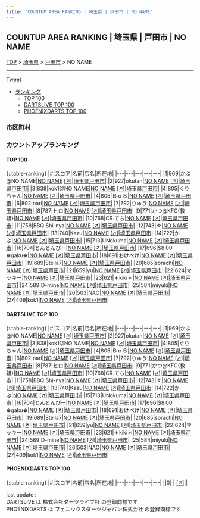 ```yaml
---
title: 'COUNTUP AREA RANKING | 埼玉県 | 戸田市 | NO NAME'
---
```

## COUNTUP AREA RANKING | 埼玉県 | 戸田市 | NO NAME

[TOP](/darts/rank/) > [埼玉県](/darts/rank/埼玉県/) > [戸田市](/darts/rank/埼玉県/戸田市/) > NO NAME

___

<a href="https://twitter.com/share?ref_src=twsrc%5Etfw" data-text="COUNTUP AREA RANKING | 埼玉県戸田市NO NAME" class="twitter-share-button" data-hashtags="DARTSLIVE,PHOENIXDARTS,darts,ダーツ" data-show-count="false">Tweet</a>

* [ランキング](#カウントアップランキング)
    * [TOP 100](#top-100)
    * [DARTSLIVE TOP 100](#dartslive-top-100)
    * [PHOENIXDARTS TOP 100](#phoenixdarts-top-100)

### 市区町村

<ul>

</ul>

### カウントアップランキング

#### TOP 100



{:.table-ranking}
|#|スコア|名前|店名|所在地|
|---|---|---|---|---|
|1|969|<span class="rank-name-dl">かぶ@NO NAME</span>|<a href="/darts/rank/shops/0d3f2ccef6feeb18fec1ae84bb28bd87.html">NO NAME</a> <a href="https://search.dartslive.com/jp/shop/0d3f2ccef6feeb18fec1ae84bb28bd87">[↗]</a>|<a href="/darts/rank/埼玉県/戸田市">埼玉県戸田市</a>|
|2|927|<span class="rank-name-dl">okutan</span>|<a href="/darts/rank/shops/0d3f2ccef6feeb18fec1ae84bb28bd87.html">NO NAME</a> <a href="https://search.dartslive.com/jp/shop/0d3f2ccef6feeb18fec1ae84bb28bd87">[↗]</a>|<a href="/darts/rank/埼玉県/戸田市">埼玉県戸田市</a>|
|3|838|<span class="rank-name-dl">kok1@NO NAME</span>|<a href="/darts/rank/shops/0d3f2ccef6feeb18fec1ae84bb28bd87.html">NO NAME</a> <a href="https://search.dartslive.com/jp/shop/0d3f2ccef6feeb18fec1ae84bb28bd87">[↗]</a>|<a href="/darts/rank/埼玉県/戸田市">埼玉県戸田市</a>|
|4|805|<span class="rank-name-dl">ぐりちゃん</span>|<a href="/darts/rank/shops/0d3f2ccef6feeb18fec1ae84bb28bd87.html">NO NAME</a> <a href="https://search.dartslive.com/jp/shop/0d3f2ccef6feeb18fec1ae84bb28bd87">[↗]</a>|<a href="/darts/rank/埼玉県/戸田市">埼玉県戸田市</a>|
|4|805|<span class="rank-name-dl">ＢｏＢ</span>|<a href="/darts/rank/shops/0d3f2ccef6feeb18fec1ae84bb28bd87.html">NO NAME</a> <a href="https://search.dartslive.com/jp/shop/0d3f2ccef6feeb18fec1ae84bb28bd87">[↗]</a>|<a href="/darts/rank/埼玉県/戸田市">埼玉県戸田市</a>|
|6|802|<span class="rank-name-dl">nari</span>|<a href="/darts/rank/shops/0d3f2ccef6feeb18fec1ae84bb28bd87.html">NO NAME</a> <a href="https://search.dartslive.com/jp/shop/0d3f2ccef6feeb18fec1ae84bb28bd87">[↗]</a>|<a href="/darts/rank/埼玉県/戸田市">埼玉県戸田市</a>|
|7|792|<span class="rank-name-dl">りゅう</span>|<a href="/darts/rank/shops/0d3f2ccef6feeb18fec1ae84bb28bd87.html">NO NAME</a> <a href="https://search.dartslive.com/jp/shop/0d3f2ccef6feeb18fec1ae84bb28bd87">[↗]</a>|<a href="/darts/rank/埼玉県/戸田市">埼玉県戸田市</a>|
|8|787|<span class="rank-name-dl">ヒロ</span>|<a href="/darts/rank/shops/0d3f2ccef6feeb18fec1ae84bb28bd87.html">NO NAME</a> <a href="https://search.dartslive.com/jp/shop/0d3f2ccef6feeb18fec1ae84bb28bd87">[↗]</a>|<a href="/darts/rank/埼玉県/戸田市">埼玉県戸田市</a>|
|9|771|<span class="rank-name-dl">かつ@KFC{教祖}</span>|<a href="/darts/rank/shops/0d3f2ccef6feeb18fec1ae84bb28bd87.html">NO NAME</a> <a href="https://search.dartslive.com/jp/shop/0d3f2ccef6feeb18fec1ae84bb28bd87">[↗]</a>|<a href="/darts/rank/埼玉県/戸田市">埼玉県戸田市</a>|
|10|768|<span class="rank-name-dl">CR.てち</span>|<a href="/darts/rank/shops/0d3f2ccef6feeb18fec1ae84bb28bd87.html">NO NAME</a> <a href="https://search.dartslive.com/jp/shop/0d3f2ccef6feeb18fec1ae84bb28bd87">[↗]</a>|<a href="/darts/rank/埼玉県/戸田市">埼玉県戸田市</a>|
|11|758|<span class="rank-name-dl">BBQ Shi-nya</span>|<a href="/darts/rank/shops/0d3f2ccef6feeb18fec1ae84bb28bd87.html">NO NAME</a> <a href="https://search.dartslive.com/jp/shop/0d3f2ccef6feeb18fec1ae84bb28bd87">[↗]</a>|<a href="/darts/rank/埼玉県/戸田市">埼玉県戸田市</a>|
|12|743|<span class="rank-name-dl">☆</span>|<a href="/darts/rank/shops/0d3f2ccef6feeb18fec1ae84bb28bd87.html">NO NAME</a> <a href="https://search.dartslive.com/jp/shop/0d3f2ccef6feeb18fec1ae84bb28bd87">[↗]</a>|<a href="/darts/rank/埼玉県/戸田市">埼玉県戸田市</a>|
|13|740|<span class="rank-name-dl">Kazu</span>|<a href="/darts/rank/shops/0d3f2ccef6feeb18fec1ae84bb28bd87.html">NO NAME</a> <a href="https://search.dartslive.com/jp/shop/0d3f2ccef6feeb18fec1ae84bb28bd87">[↗]</a>|<a href="/darts/rank/埼玉県/戸田市">埼玉県戸田市</a>|
|14|722|<span class="rank-name-dl">かぶ</span>|<a href="/darts/rank/shops/0d3f2ccef6feeb18fec1ae84bb28bd87.html">NO NAME</a> <a href="https://search.dartslive.com/jp/shop/0d3f2ccef6feeb18fec1ae84bb28bd87">[↗]</a>|<a href="/darts/rank/埼玉県/戸田市">埼玉県戸田市</a>|
|15|713|<span class="rank-name-dl">UNokuma</span>|<a href="/darts/rank/shops/0d3f2ccef6feeb18fec1ae84bb28bd87.html">NO NAME</a> <a href="https://search.dartslive.com/jp/shop/0d3f2ccef6feeb18fec1ae84bb28bd87">[↗]</a>|<a href="/darts/rank/埼玉県/戸田市">埼玉県戸田市</a>|
|16|704|<span class="rank-name-dl">とんとんぴー</span>|<a href="/darts/rank/shops/0d3f2ccef6feeb18fec1ae84bb28bd87.html">NO NAME</a> <a href="https://search.dartslive.com/jp/shop/0d3f2ccef6feeb18fec1ae84bb28bd87">[↗]</a>|<a href="/darts/rank/埼玉県/戸田市">埼玉県戸田市</a>|
|17|696|<span class="rank-name-dl">$8.00 ♚gaku♚</span>|<a href="/darts/rank/shops/0d3f2ccef6feeb18fec1ae84bb28bd87.html">NO NAME</a> <a href="https://search.dartslive.com/jp/shop/0d3f2ccef6feeb18fec1ae84bb28bd87">[↗]</a>|<a href="/darts/rank/埼玉県/戸田市">埼玉県戸田市</a>|
|18|691|<span class="rank-name-dl">おけぺけ</span>|<a href="/darts/rank/shops/0d3f2ccef6feeb18fec1ae84bb28bd87.html">NO NAME</a> <a href="https://search.dartslive.com/jp/shop/0d3f2ccef6feeb18fec1ae84bb28bd87">[↗]</a>|<a href="/darts/rank/埼玉県/戸田市">埼玉県戸田市</a>|
|19|689|<span class="rank-name-dl">Stella7</span>|<a href="/darts/rank/shops/0d3f2ccef6feeb18fec1ae84bb28bd87.html">NO NAME</a> <a href="https://search.dartslive.com/jp/shop/0d3f2ccef6feeb18fec1ae84bb28bd87">[↗]</a>|<a href="/darts/rank/埼玉県/戸田市">埼玉県戸田市</a>|
|20|685|<span class="rank-name-dl">sorachi</span>|<a href="/darts/rank/shops/0d3f2ccef6feeb18fec1ae84bb28bd87.html">NO NAME</a> <a href="https://search.dartslive.com/jp/shop/0d3f2ccef6feeb18fec1ae84bb28bd87">[↗]</a>|<a href="/darts/rank/埼玉県/戸田市">埼玉県戸田市</a>|
|21|659|<span class="rank-name-dl">yu</span>|<a href="/darts/rank/shops/0d3f2ccef6feeb18fec1ae84bb28bd87.html">NO NAME</a> <a href="https://search.dartslive.com/jp/shop/0d3f2ccef6feeb18fec1ae84bb28bd87">[↗]</a>|<a href="/darts/rank/埼玉県/戸田市">埼玉県戸田市</a>|
|22|624|<span class="rank-name-dl">マッキー</span>|<a href="/darts/rank/shops/0d3f2ccef6feeb18fec1ae84bb28bd87.html">NO NAME</a> <a href="https://search.dartslive.com/jp/shop/0d3f2ccef6feeb18fec1ae84bb28bd87">[↗]</a>|<a href="/darts/rank/埼玉県/戸田市">埼玉県戸田市</a>|
|23|621|<span class="rank-name-dl">＊kiki＊</span>|<a href="/darts/rank/shops/0d3f2ccef6feeb18fec1ae84bb28bd87.html">NO NAME</a> <a href="https://search.dartslive.com/jp/shop/0d3f2ccef6feeb18fec1ae84bb28bd87">[↗]</a>|<a href="/darts/rank/埼玉県/戸田市">埼玉県戸田市</a>|
|24|589|<span class="rank-name-dl">D-mine</span>|<a href="/darts/rank/shops/0d3f2ccef6feeb18fec1ae84bb28bd87.html">NO NAME</a> <a href="https://search.dartslive.com/jp/shop/0d3f2ccef6feeb18fec1ae84bb28bd87">[↗]</a>|<a href="/darts/rank/埼玉県/戸田市">埼玉県戸田市</a>|
|25|584|<span class="rank-name-dl">miyuki</span>|<a href="/darts/rank/shops/0d3f2ccef6feeb18fec1ae84bb28bd87.html">NO NAME</a> <a href="https://search.dartslive.com/jp/shop/0d3f2ccef6feeb18fec1ae84bb28bd87">[↗]</a>|<a href="/darts/rank/埼玉県/戸田市">埼玉県戸田市</a>|
|26|503|<span class="rank-name-dl">NAO</span>|<a href="/darts/rank/shops/0d3f2ccef6feeb18fec1ae84bb28bd87.html">NO NAME</a> <a href="https://search.dartslive.com/jp/shop/0d3f2ccef6feeb18fec1ae84bb28bd87">[↗]</a>|<a href="/darts/rank/埼玉県/戸田市">埼玉県戸田市</a>|
|27|409|<span class="rank-name-dl">kok1</span>|<a href="/darts/rank/shops/0d3f2ccef6feeb18fec1ae84bb28bd87.html">NO NAME</a> <a href="https://search.dartslive.com/jp/shop/0d3f2ccef6feeb18fec1ae84bb28bd87">[↗]</a>|<a href="/darts/rank/埼玉県/戸田市">埼玉県戸田市</a>|


#### DARTSLIVE TOP 100



{:.table-ranking}
|#|スコア|名前|店名|所在地|
|---|---|---|---|---|
|1|969|<span class="rank-name-dl">かぶ@NO NAME</span>|<a href="/darts/rank/shops/0d3f2ccef6feeb18fec1ae84bb28bd87.html">NO NAME</a> <a href="https://search.dartslive.com/jp/shop/0d3f2ccef6feeb18fec1ae84bb28bd87">[↗]</a>|<a href="/darts/rank/埼玉県/戸田市">埼玉県戸田市</a>|
|2|927|<span class="rank-name-dl">okutan</span>|<a href="/darts/rank/shops/0d3f2ccef6feeb18fec1ae84bb28bd87.html">NO NAME</a> <a href="https://search.dartslive.com/jp/shop/0d3f2ccef6feeb18fec1ae84bb28bd87">[↗]</a>|<a href="/darts/rank/埼玉県/戸田市">埼玉県戸田市</a>|
|3|838|<span class="rank-name-dl">kok1@NO NAME</span>|<a href="/darts/rank/shops/0d3f2ccef6feeb18fec1ae84bb28bd87.html">NO NAME</a> <a href="https://search.dartslive.com/jp/shop/0d3f2ccef6feeb18fec1ae84bb28bd87">[↗]</a>|<a href="/darts/rank/埼玉県/戸田市">埼玉県戸田市</a>|
|4|805|<span class="rank-name-dl">ぐりちゃん</span>|<a href="/darts/rank/shops/0d3f2ccef6feeb18fec1ae84bb28bd87.html">NO NAME</a> <a href="https://search.dartslive.com/jp/shop/0d3f2ccef6feeb18fec1ae84bb28bd87">[↗]</a>|<a href="/darts/rank/埼玉県/戸田市">埼玉県戸田市</a>|
|4|805|<span class="rank-name-dl">ＢｏＢ</span>|<a href="/darts/rank/shops/0d3f2ccef6feeb18fec1ae84bb28bd87.html">NO NAME</a> <a href="https://search.dartslive.com/jp/shop/0d3f2ccef6feeb18fec1ae84bb28bd87">[↗]</a>|<a href="/darts/rank/埼玉県/戸田市">埼玉県戸田市</a>|
|6|802|<span class="rank-name-dl">nari</span>|<a href="/darts/rank/shops/0d3f2ccef6feeb18fec1ae84bb28bd87.html">NO NAME</a> <a href="https://search.dartslive.com/jp/shop/0d3f2ccef6feeb18fec1ae84bb28bd87">[↗]</a>|<a href="/darts/rank/埼玉県/戸田市">埼玉県戸田市</a>|
|7|792|<span class="rank-name-dl">りゅう</span>|<a href="/darts/rank/shops/0d3f2ccef6feeb18fec1ae84bb28bd87.html">NO NAME</a> <a href="https://search.dartslive.com/jp/shop/0d3f2ccef6feeb18fec1ae84bb28bd87">[↗]</a>|<a href="/darts/rank/埼玉県/戸田市">埼玉県戸田市</a>|
|8|787|<span class="rank-name-dl">ヒロ</span>|<a href="/darts/rank/shops/0d3f2ccef6feeb18fec1ae84bb28bd87.html">NO NAME</a> <a href="https://search.dartslive.com/jp/shop/0d3f2ccef6feeb18fec1ae84bb28bd87">[↗]</a>|<a href="/darts/rank/埼玉県/戸田市">埼玉県戸田市</a>|
|9|771|<span class="rank-name-dl">かつ@KFC{教祖}</span>|<a href="/darts/rank/shops/0d3f2ccef6feeb18fec1ae84bb28bd87.html">NO NAME</a> <a href="https://search.dartslive.com/jp/shop/0d3f2ccef6feeb18fec1ae84bb28bd87">[↗]</a>|<a href="/darts/rank/埼玉県/戸田市">埼玉県戸田市</a>|
|10|768|<span class="rank-name-dl">CR.てち</span>|<a href="/darts/rank/shops/0d3f2ccef6feeb18fec1ae84bb28bd87.html">NO NAME</a> <a href="https://search.dartslive.com/jp/shop/0d3f2ccef6feeb18fec1ae84bb28bd87">[↗]</a>|<a href="/darts/rank/埼玉県/戸田市">埼玉県戸田市</a>|
|11|758|<span class="rank-name-dl">BBQ Shi-nya</span>|<a href="/darts/rank/shops/0d3f2ccef6feeb18fec1ae84bb28bd87.html">NO NAME</a> <a href="https://search.dartslive.com/jp/shop/0d3f2ccef6feeb18fec1ae84bb28bd87">[↗]</a>|<a href="/darts/rank/埼玉県/戸田市">埼玉県戸田市</a>|
|12|743|<span class="rank-name-dl">☆</span>|<a href="/darts/rank/shops/0d3f2ccef6feeb18fec1ae84bb28bd87.html">NO NAME</a> <a href="https://search.dartslive.com/jp/shop/0d3f2ccef6feeb18fec1ae84bb28bd87">[↗]</a>|<a href="/darts/rank/埼玉県/戸田市">埼玉県戸田市</a>|
|13|740|<span class="rank-name-dl">Kazu</span>|<a href="/darts/rank/shops/0d3f2ccef6feeb18fec1ae84bb28bd87.html">NO NAME</a> <a href="https://search.dartslive.com/jp/shop/0d3f2ccef6feeb18fec1ae84bb28bd87">[↗]</a>|<a href="/darts/rank/埼玉県/戸田市">埼玉県戸田市</a>|
|14|722|<span class="rank-name-dl">かぶ</span>|<a href="/darts/rank/shops/0d3f2ccef6feeb18fec1ae84bb28bd87.html">NO NAME</a> <a href="https://search.dartslive.com/jp/shop/0d3f2ccef6feeb18fec1ae84bb28bd87">[↗]</a>|<a href="/darts/rank/埼玉県/戸田市">埼玉県戸田市</a>|
|15|713|<span class="rank-name-dl">UNokuma</span>|<a href="/darts/rank/shops/0d3f2ccef6feeb18fec1ae84bb28bd87.html">NO NAME</a> <a href="https://search.dartslive.com/jp/shop/0d3f2ccef6feeb18fec1ae84bb28bd87">[↗]</a>|<a href="/darts/rank/埼玉県/戸田市">埼玉県戸田市</a>|
|16|704|<span class="rank-name-dl">とんとんぴー</span>|<a href="/darts/rank/shops/0d3f2ccef6feeb18fec1ae84bb28bd87.html">NO NAME</a> <a href="https://search.dartslive.com/jp/shop/0d3f2ccef6feeb18fec1ae84bb28bd87">[↗]</a>|<a href="/darts/rank/埼玉県/戸田市">埼玉県戸田市</a>|
|17|696|<span class="rank-name-dl">$8.00 ♚gaku♚</span>|<a href="/darts/rank/shops/0d3f2ccef6feeb18fec1ae84bb28bd87.html">NO NAME</a> <a href="https://search.dartslive.com/jp/shop/0d3f2ccef6feeb18fec1ae84bb28bd87">[↗]</a>|<a href="/darts/rank/埼玉県/戸田市">埼玉県戸田市</a>|
|18|691|<span class="rank-name-dl">おけぺけ</span>|<a href="/darts/rank/shops/0d3f2ccef6feeb18fec1ae84bb28bd87.html">NO NAME</a> <a href="https://search.dartslive.com/jp/shop/0d3f2ccef6feeb18fec1ae84bb28bd87">[↗]</a>|<a href="/darts/rank/埼玉県/戸田市">埼玉県戸田市</a>|
|19|689|<span class="rank-name-dl">Stella7</span>|<a href="/darts/rank/shops/0d3f2ccef6feeb18fec1ae84bb28bd87.html">NO NAME</a> <a href="https://search.dartslive.com/jp/shop/0d3f2ccef6feeb18fec1ae84bb28bd87">[↗]</a>|<a href="/darts/rank/埼玉県/戸田市">埼玉県戸田市</a>|
|20|685|<span class="rank-name-dl">sorachi</span>|<a href="/darts/rank/shops/0d3f2ccef6feeb18fec1ae84bb28bd87.html">NO NAME</a> <a href="https://search.dartslive.com/jp/shop/0d3f2ccef6feeb18fec1ae84bb28bd87">[↗]</a>|<a href="/darts/rank/埼玉県/戸田市">埼玉県戸田市</a>|
|21|659|<span class="rank-name-dl">yu</span>|<a href="/darts/rank/shops/0d3f2ccef6feeb18fec1ae84bb28bd87.html">NO NAME</a> <a href="https://search.dartslive.com/jp/shop/0d3f2ccef6feeb18fec1ae84bb28bd87">[↗]</a>|<a href="/darts/rank/埼玉県/戸田市">埼玉県戸田市</a>|
|22|624|<span class="rank-name-dl">マッキー</span>|<a href="/darts/rank/shops/0d3f2ccef6feeb18fec1ae84bb28bd87.html">NO NAME</a> <a href="https://search.dartslive.com/jp/shop/0d3f2ccef6feeb18fec1ae84bb28bd87">[↗]</a>|<a href="/darts/rank/埼玉県/戸田市">埼玉県戸田市</a>|
|23|621|<span class="rank-name-dl">＊kiki＊</span>|<a href="/darts/rank/shops/0d3f2ccef6feeb18fec1ae84bb28bd87.html">NO NAME</a> <a href="https://search.dartslive.com/jp/shop/0d3f2ccef6feeb18fec1ae84bb28bd87">[↗]</a>|<a href="/darts/rank/埼玉県/戸田市">埼玉県戸田市</a>|
|24|589|<span class="rank-name-dl">D-mine</span>|<a href="/darts/rank/shops/0d3f2ccef6feeb18fec1ae84bb28bd87.html">NO NAME</a> <a href="https://search.dartslive.com/jp/shop/0d3f2ccef6feeb18fec1ae84bb28bd87">[↗]</a>|<a href="/darts/rank/埼玉県/戸田市">埼玉県戸田市</a>|
|25|584|<span class="rank-name-dl">miyuki</span>|<a href="/darts/rank/shops/0d3f2ccef6feeb18fec1ae84bb28bd87.html">NO NAME</a> <a href="https://search.dartslive.com/jp/shop/0d3f2ccef6feeb18fec1ae84bb28bd87">[↗]</a>|<a href="/darts/rank/埼玉県/戸田市">埼玉県戸田市</a>|
|26|503|<span class="rank-name-dl">NAO</span>|<a href="/darts/rank/shops/0d3f2ccef6feeb18fec1ae84bb28bd87.html">NO NAME</a> <a href="https://search.dartslive.com/jp/shop/0d3f2ccef6feeb18fec1ae84bb28bd87">[↗]</a>|<a href="/darts/rank/埼玉県/戸田市">埼玉県戸田市</a>|
|27|409|<span class="rank-name-dl">kok1</span>|<a href="/darts/rank/shops/0d3f2ccef6feeb18fec1ae84bb28bd87.html">NO NAME</a> <a href="https://search.dartslive.com/jp/shop/0d3f2ccef6feeb18fec1ae84bb28bd87">[↗]</a>|<a href="/darts/rank/埼玉県/戸田市">埼玉県戸田市</a>|


#### PHOENIXDARTS TOP 100



{:.table-ranking}
|#|スコア|名前|店名|所在地|
|---|---|---|---|---|
||0|<span class="rank-name-dl"> </span>|<a href="/darts/rank/shops/.html"></a> <a href="">[↗]</a>|<a href="/darts/rank//"></a>|


<div class="footer border-top border-gray-light mt-5 pt-3 text-right text-gray">
    last update : <span style="font-weight: italic" id="foot_last_modified"></span><br />
    DARTSLIVE は 株式会社ダーツライブ社 の登録商標です<br />
    PHOENIXDARTS は フェニックスダーツジャパン株式会社 の登録商標です<br />
</div>

<script src="https://cdnjs.cloudflare.com/ajax/libs/jquery.tablesorter/2.31.3/js/jquery.tablesorter.min.js" integrity="sha512-qzgd5cYSZcosqpzpn7zF2ZId8f/8CHmFKZ8j7mU4OUXTNRd5g+ZHBPsgKEwoqxCtdQvExE5LprwwPAgoicguNg==" crossorigin="anonymous" referrerpolicy="no-referrer"></script>
<link rel="stylesheet" href="https://cdnjs.cloudflare.com/ajax/libs/jquery.tablesorter/2.31.3/css/theme.default.min.css" integrity="sha512-wghhOJkjQX0Lh3NSWvNKeZ0ZpNn+SPVXX1Qyc9OCaogADktxrBiBdKGDoqVUOyhStvMBmJQ8ZdMHiR3wuEq8+w==" crossorigin="anonymous" referrerpolicy="no-referrer" />
<script>
$(function() {
    $(".table-ranking").tablesorter({sortList:[[0, 0]]});
    $("#foot_last_modified").text(formatDate(new Date(document.lastModified), 'yyyy-MM-dd HH:mm:ss'));
});
</script>

<script async src="https://platform.twitter.com/widgets.js" charset="utf-8"></script>
